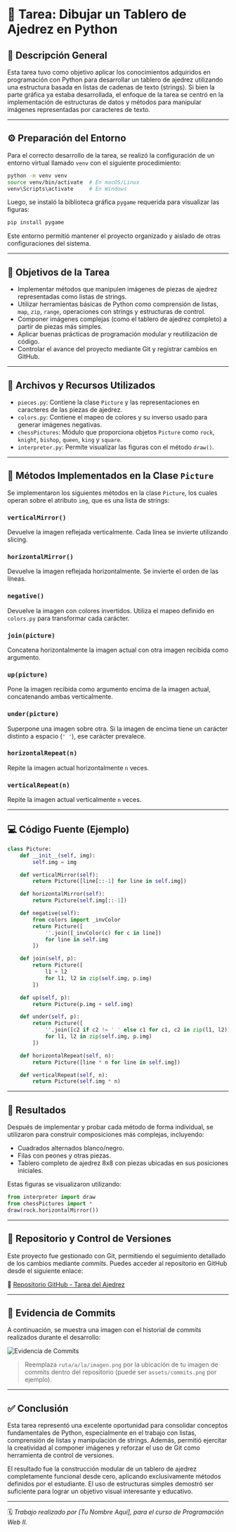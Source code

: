 # 🧠 Tarea: Dibujar un Tablero de Ajedrez en Python

## 📌 Descripción General

Esta tarea tuvo como objetivo aplicar los conocimientos adquiridos en programación con Python para desarrollar un tablero de ajedrez utilizando una estructura basada en listas de cadenas de texto (strings). Si bien la parte gráfica ya estaba desarrollada, el enfoque de la tarea se centró en la implementación de estructuras de datos y métodos para manipular imágenes representadas por caracteres de texto.

---

## ⚙️ Preparación del Entorno

Para el correcto desarrollo de la tarea, se realizó la configuración de un entorno virtual llamado `venv` con el siguiente procedimiento:

```bash
python -m venv venv
source venv/bin/activate  # En macOS/Linux
venv\Scripts\activate     # En Windows
```

Luego, se instaló la biblioteca gráfica `pygame` requerida para visualizar las figuras:

```bash
pip install pygame
```

Este entorno permitió mantener el proyecto organizado y aislado de otras configuraciones del sistema.

---

## 🧩 Objetivos de la Tarea

* Implementar métodos que manipulen imágenes de piezas de ajedrez representadas como listas de strings.
* Utilizar herramientas básicas de Python como comprensión de listas, `map`, `zip`, `range`, operaciones con strings y estructuras de control.
* Componer imágenes complejas (como el tablero de ajedrez completo) a partir de piezas más simples.
* Aplicar buenas prácticas de programación modular y reutilización de código.
* Controlar el avance del proyecto mediante Git y registrar cambios en GitHub.

---

## 📁 Archivos y Recursos Utilizados

* `pieces.py`: Contiene la clase `Picture` y las representaciones en caracteres de las piezas de ajedrez.
* `colors.py`: Contiene el mapeo de colores y su inverso usado para generar imágenes negativas.
* `chessPictures`: Módulo que proporciona objetos `Picture` como `rock`, `knight`, `bishop`, `queen`, `king` y `square`.
* `interpreter.py`: Permite visualizar las figuras con el método `draw()`.

---

## 🧪 Métodos Implementados en la Clase `Picture`

Se implementaron los siguientes métodos en la clase `Picture`, los cuales operan sobre el atributo `img`, que es una lista de strings:

### `verticalMirror()`

Devuelve la imagen reflejada verticalmente. Cada línea se invierte utilizando slicing.

### `horizontalMirror()`

Devuelve la imagen reflejada horizontalmente. Se invierte el orden de las líneas.

### `negative()`

Devuelve la imagen con colores invertidos. Utiliza el mapeo definido en `colors.py` para transformar cada carácter.

### `join(picture)`

Concatena horizontalmente la imagen actual con otra imagen recibida como argumento.

### `up(picture)`

Pone la imagen recibida como argumento encima de la imagen actual, concatenando ambas verticalmente.

### `under(picture)`

Superpone una imagen sobre otra. Si la imagen de encima tiene un carácter distinto a espacio (`' '`), ese carácter prevalece.

### `horizontalRepeat(n)`

Repite la imagen actual horizontalmente `n` veces.

### `verticalRepeat(n)`

Repite la imagen actual verticalmente `n` veces.

---

## 💻 Código Fuente (Ejemplo)

```python
class Picture:
    def __init__(self, img):
        self.img = img

    def verticalMirror(self):
        return Picture([line[::-1] for line in self.img])

    def horizontalMirror(self):
        return Picture(self.img[::-1])

    def negative(self):
        from colors import _invColor
        return Picture([
            ''.join([_invColor(c) for c in line])
            for line in self.img
        ])

    def join(self, p):
        return Picture([
            l1 + l2
            for l1, l2 in zip(self.img, p.img)
        ])

    def up(self, p):
        return Picture(p.img + self.img)

    def under(self, p):
        return Picture([
            ''.join([c2 if c2 != ' ' else c1 for c1, c2 in zip(l1, l2)])
            for l1, l2 in zip(self.img, p.img)
        ])

    def horizontalRepeat(self, n):
        return Picture([line * n for line in self.img])

    def verticalRepeat(self, n):
        return Picture(self.img * n)
```

---

## 🌟 Resultados

Después de implementar y probar cada método de forma individual, se utilizaron para construir composiciones más complejas, incluyendo:

* Cuadrados alternados blanco/negro.
* Filas con peones y otras piezas.
* Tablero completo de ajedrez 8x8 con piezas ubicadas en sus posiciones iniciales.

Estas figuras se visualizaron utilizando:

```python
from interpreter import draw
from chessPictures import *
draw(rock.horizontalMirror())
```

---

## 🔧 Repositorio y Control de Versiones

Este proyecto fue gestionado con Git, permitiendo el seguimiento detallado de los cambios mediante *commits*. Puedes acceder al repositorio en GitHub desde el siguiente enlace:

🔗 [Repositorio GitHub - Tarea del Ajedrez](https://github.com/rescobedoq/pw2/tree/main/labs/lab04/Tarea-del-Ajedrez)

---

## 📸 Evidencia de Commits

A continuación, se muestra una imagen con el historial de *commits* realizados durante el desarrollo:

![Evidencia de Commits](ruta/a/la/imagen.png)

> Reemplaza `ruta/a/la/imagen.png` por la ubicación de tu imagen de commits dentro del repositorio (puede ser `assets/commits.png` por ejemplo).

---

## ✅ Conclusión

Esta tarea representó una excelente oportunidad para consolidar conceptos fundamentales de Python, especialmente en el trabajo con listas, comprensión de listas y manipulación de strings. Además, permitió ejercitar la creatividad al componer imágenes y reforzar el uso de Git como herramienta de control de versiones.

El resultado fue la construcción modular de un tablero de ajedrez completamente funcional desde cero, aplicando exclusivamente métodos definidos por el estudiante. El uso de estructuras simples demostró ser suficiente para lograr un objetivo visual interesante y educativo.

---

🗓️ *Trabajo realizado por \[Tu Nombre Aquí], para el curso de Programación Web II.*
